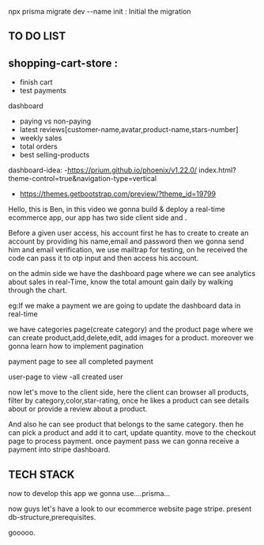 npx prisma migrate dev --name init : Initial the migration



TO DO LIST
----------


shopping-cart-store :
----------
- finish cart
- test payments

dashboard
- paying vs non-paying
- latest reviews[customer-name,avatar,product-name,stars-number]
- weekly sales
- total orders
- best selling-products


dashboard-idea:
-https://prium.github.io/phoenix/v1.22.0/
index.html?theme-control=true&navigation-type=vertical
- https://themes.getbootstrap.com/preview/?theme_id=19799









<script setup>
import { onMounted, ref } from 'vue'
import { Chart, registerables } from 'chart.js'
Chart.register(...registerables)

definePageMeta({ layout: 'admin' })

const dashboardData=ref(null)
const { data, refresh } = await useFetch("/api/admin/dashboard/dashboard-data");
dashboardData.value = data.value
    

const chartRef = ref(null)

const chartData = {
  labels: [
    'May 10', 'May 11', 'May 12', 'May 13', 'May 14',
    'May 15', 'May 16', 'May 17', 'May 18', 'May 19'
  ],
  datasets: [
    {
      label: 'Payments ($)',
      data: [120, 90, 150, 80, 200, 170, 60, 130, 95, 140],
      fill: false,
      borderColor: '#3b82f6',
      backgroundColor: '#cfe2ff',
      tension: 0.3,
      pointBackgroundColor: '#3b82f6'
    }
  ]
}


onMounted(() => {
  const ctx = chartRef.value.getContext('2d')
  new Chart(ctx, {
    type: 'line',
    data: chartData,
    options: {
      responsive: true,
      plugins: {
        legend: {
          position: 'top'
        },
        title: {
          display: true,
          text: 'Earnings Over Time'
        }
      }
    }
  })
})
</script>

<template>
  <div class="h-screen">
    <h1 class="text-2xl mb-4">Dashboard</h1>
{{dashboardData}}
    <div class="grid grid-cols-1 md:grid-cols-2 xl:grid-cols-3 gap-6 mb-6">
      <div class="bg-white p-4 rounded-2xl shadow-md">
        <h2 class="text-xl font-semibold mb-3">Earnings</h2>
        <p class="text-gray-600 text-xl">$12,430</p>
      </div>
      <div class="bg-white p-4 rounded-2xl shadow-md">
        <h2 class="text-xl font-semibold mb-3">Customers</h2>
        <p class="text-gray-600 text-xl">2,320</p>
      </div>
      <div class="bg-white p-4 rounded-2xl shadow-md">
        <h2 class="text-xl font-semibold mb-3">Orders</h2>
        <p class="text-gray-600 text-xl">458</p>
      </div>
    </div>

    <div class="bg-white p-6 rounded-2xl shadow-md">
      <canvas ref="chartRef" height="120"></canvas>
    </div>
  </div>
</template>



Hello, this is Ben, in this video we gonna build & deploy a real-time
ecommerce app, our app has two side client side and .

Before a given user access, his account first he has to create to create an account by providing his name,email and password then we gonna send him and email verification, we use mailtrap for testing, on he received the code can pass it to otp input and then access his account.

on the admin side we have the dashboard page where we can see analytics about sales in real-Time, know the total amount gain daily by walking through the chart.  

eg:If we make a payment we are going to update the dashboard data in real-time

we have categories page(create category) and  the product page where we can create product,add,delete,edit, add images for a product. moreover we gonna learn how to implement pagination

payment page to see all completed payment

user-page to view -all created user

now let's move to the client side, here the client can browser all products, filter by category,color,star-rating, once he likes a product can see details about or provide a review about a product.

And also he can see product that belongs to the same category. then he can pick a product and add it to cart, update quantity. move to the checkout page to process payment.
once payment pass we can gonna receive a payment into stripe dashboard.

TECH STACK
---------

now to develop this app we gonna use....prisma...

now guys let's have a look to our ecommerce website page stripe. present db-structure,prerequisites. 

gooooo.